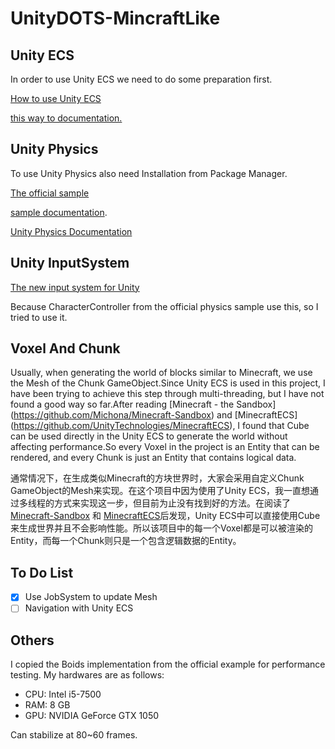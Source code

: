# UnityDOTS-MincraftLike

## Unity ECS

In order to use Unity ECS we need to do some preparation first.

[How to use Unity ECS](https://github.com/Unity-Technologies/EntityComponentSystemSamples#installation-guide-for-blank-ecs-project)

[this way to documentation.](https://docs.unity3d.com/Packages/com.unity.entities@0.0/manual/index.html)

## Unity Physics

To use Unity Physics also need Installation from Package Manager. 

[The official sample](https://github.com/Unity-Technologies/EntityComponentSystemSamples/tree/master/UnityPhysicsSamples) 

[sample documentation](https://github.com/Unity-Technologies/EntityComponentSystemSamples/blob/master/UnityPhysicsSamples/Documentation/samples.md).

[Unity Physics Documentation](https://docs.unity3d.com/Packages/com.unity.physics@0.0/manual/index.html)

## Unity InputSystem

[The new input system for Unity](https://github.com/Unity-Technologies/InputSystem)

Because CharacterController from the official physics sample use this, so I tried to use it.

## Voxel And Chunk

Usually, when generating the world of blocks similar to Minecraft, we use the Mesh of the Chunk GameObject.Since Unity ECS is used in this project, I have been trying to achieve this step through multi-threading, but I have not found a good way so far.After reading [Minecraft - the Sandbox] (https://github.com/Michona/Minecraft-Sandbox) and [MinecraftECS] (https://github.com/UnityTechnologies/MinecraftECS), I found that Cube can be used directly in the Unity ECS to generate the world without affecting performance.So every Voxel in the project is an Entity that can be rendered, and every Chunk is just an Entity that contains logical data.

通常情况下，在生成类似Minecraft的方块世界时，大家会采用自定义Chunk GameObject的Mesh来实现。在这个项目中因为使用了Unity ECS，我一直想通过多线程的方式来实现这一步，但目前为止没有找到好的方法。在阅读了[Minecraft-Sandbox](https://github.com/Michona/Minecraft-Sandbox) 和 [MinecraftECS](https://github.com/UnityTechnologies/MinecraftECS)后发现，Unity ECS中可以直接使用Cube来生成世界并且不会影响性能。所以该项目中的每一个Voxel都是可以被渲染的Entity，而每一个Chunk则只是一个包含逻辑数据的Entity。

## To Do List

- [x] Use JobSystem to update Mesh
- [ ] Navigation with Unity ECS

## Others

I copied the Boids implementation from the official example for performance testing. My hardwares are as follows:

- CPU: Intel i5-7500
- RAM: 8 GB
- GPU: NVIDIA GeForce GTX 1050

Can stabilize at 80~60 frames.